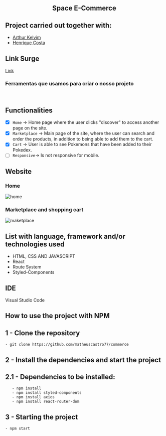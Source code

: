 <h2 align="center">
      Space E-Commerce
</h2>

## Project carried out together with:
<ul>
	<li><a href='https://www.linkedin.com/in/arthur-kelvim-780068213/'> Arthur Kelvim </a></li>
	<li><a href='https://www.linkedin.com/in/heinrickcostta/'> Henrique Costa </a></li>
</ul>


## Link Surge
[Link](https://upbeat-stop.surge.sh/)

<h3>Ferramentas que usamos para criar o nosso projeto</h3><br>

## Functionalities

- [x] `Home` → Home page where the user clicks "discover" to access another page on the site. 
- [x] `Marketplace` → Main page of the site, where the user can search and order the products, in addition to being able to add them to the cart.
- [x] `Cart` → User is able to see Pokemons that have been added to their Pokedex. 
- [ ] `Responsive`→ Is not responsive for mobile.

## Website
### Home
![home](https://user-images.githubusercontent.com/94663972/159373043-79553c70-3b2e-44b7-b65b-ed65484e2e9c.png)
### Marketplace and shopping cart
![maketplace](https://user-images.githubusercontent.com/94663972/159373076-284d7d53-0a4a-4ecc-b3f2-46e931dadd37.png)


## List with language, framework and/or technologies used
<ul>
	<li>HTML, CSS AND JAVASCRIPT</li>
	<li>React</li>
	<li>Route System</li>
	<li>Styled-Components</li>
</ul>

## IDE

Visual Studio Code

## How to use the project with NPM

## 1 - Clone the repository
	- git clone https://github.com/matheuscastro77/commerce
## 2 - Install the dependencies and start the project

## 2.1 - Dependencies to be installed:
       - npm install
       - npm install styled-components
       - npm install axios
       - npm install react-router-dom
      
## 3 - Starting the project
	- npm start
      
